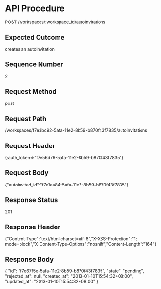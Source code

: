 # API Procedure
POST /workspaces/:workspace_id/autoinvitations
## Expected Outcome
creates an autoinvitation
## Sequence Number
2
## Request Method
post
## Request Path
/workspaces/f7e3bc92-5afa-11e2-8b59-b870f43f7835/autoinvitations
## Request Header
{:auth_token=>"f7e56d76-5afa-11e2-8b59-b870f43f7835"}
## Request Body
{"autoinvited_id":"f7e1ea84-5afa-11e2-8b59-b870f43f7835"}

## Response Status
201
## Response Header
{"Content-Type":"text/html;charset=utf-8","X-XSS-Protection":"1; mode=block","X-Content-Type-Options":"nosniff","Content-Length":"164"}

## Response Body
{
  "id": "f7e67f5e-5afa-11e2-8b59-b870f43f7835",
  "state": "pending",
  "rejected_at": null,
  "created_at": "2013-01-10T15:54:32+08:00",
  "updated_at": "2013-01-10T15:54:32+08:00"
}
